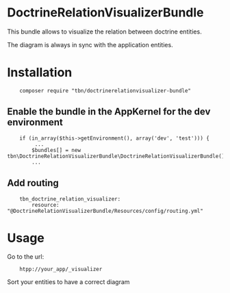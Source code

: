 # DoctrineRelationVisualizerBundle

This bundle allows to visualize the relation between doctrine entities.

The diagram is always in sync with the application entities.

# Installation

		composer require "tbn/doctrinerelationvisualizer-bundle"

## Enable the bundle in the AppKernel for the dev environment
		
		if (in_array($this->getEnvironment(), array('dev', 'test'))) {
			 ...
            $bundles[] = new tbn\DoctrineRelationVisualizerBundle\DoctrineRelationVisualizerBundle();
            ...

## Add routing             
		tbn_doctrine_relation_visualizer:
			resource: "@DoctrineRelationVisualizerBundle/Resources/config/routing.yml"

# Usage

Go to the url:

		htpp://your_app/_visualizer
	
Sort your entities to have a correct diagram

